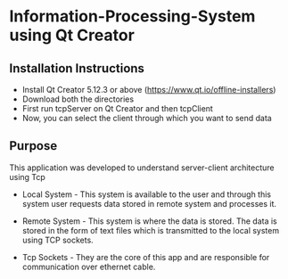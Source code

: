 # Information-Processing-System using Qt Creator

## Installation Instructions
* Install Qt Creator 5.12.3 or above (<https://www.qt.io/offline-installers>)
* Download both the directories
* First run tcpServer on Qt Creator and then tcpClient
* Now, you can select the client through which you want to send data

## Purpose
This application was developed to understand server-client architecture using Tcp  

* Local System - This system is available to the user and through this system user requests data stored in remote system and processes it. 

* Remote System - This system is where the data is stored. The data is stored in the form of text files which is transmitted to the local system using TCP sockets. 

* Tcp Sockets - They are the core of this app and are responsible for communication over ethernet cable. 